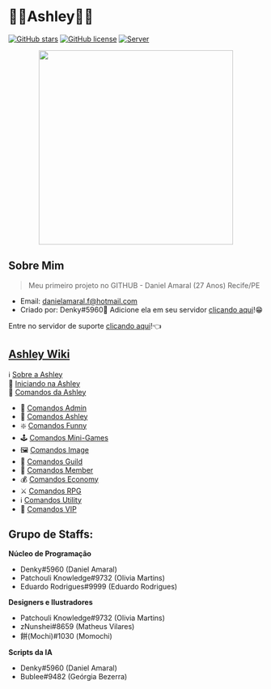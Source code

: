 
# 🧙‍♀️Ashley🧝‍♀️
[![GitHub stars](https://img.shields.io/github/stars/Ashley-Lab/ashley_home.svg?style=social&label=Stars&style=flat)](https://github.com/Ashley-Lab/ashley_home/stargazers)
[![GitHub license](https://img.shields.io/github/license/Ashley-Lab/ashley_home.svg)](https://github.com/Ashley-Lab/ashley_home/blob/master/LICENSE)
[![Server](https://img.shields.io/discord/519894833783898112.svg?color=7289da&label=Ashley+Support&logo=discord&style=flat-square)](https://discord.gg/rYT6QrM)
<p align="center">
<img height="384" src="https://i.imgur.com/3gxnqkI.png">
</p>



## Sobre Mim
>Meu primeiro projeto no GITHUB - Daniel Amaral (27 Anos) Recife/PE
- Email: danielamaral.f@hotmail.com
- Criado por: Denky#5960🤴
Adicione ela em seu servidor [clicando aqui](https://discordapp.com/oauth2/authorize?client_id=478977311266570242&scope=bot&permissions=8)!😁

Entre no servidor de suporte [clicando aqui](https://discord.gg/rYT6QrM)!👈

## [Ashley Wiki](https://github.com/Ashley-Lab/ashley_home/wiki)  
ℹ [Sobre a Ashley](https://github.com/Ashley-Lab/ashley_home/wiki/Sobre)  
📓 [Iniciando na Ashley](https://github.com/Ashley-Lab/ashley_home/wiki/Iniciando-na-Ashley)  
📜 [Comandos da Ashley](https://github.com/Ashley-Lab/ashley_home/wiki/Comandos)  
* 🔧 [Comandos Admin](https://github.com/Ashley-Lab/ashley_home/wiki/Comandos#-comandos-admin)
* 👩 [Comandos Ashley](https://github.com/Ashley-Lab/ashley_home/wiki/Comandos#-comandos-ashley)
* ❇️ [Comandos Funny](https://github.com/Ashley-Lab/ashley_home/wiki/Comandos#%EF%B8%8F-comandos-funny)
* 🕹️ [Comandos Mini-Games](https://github.com/Ashley-Lab/ashley_home/wiki/Comandos#%EF%B8%8F-comandos-mini-games)
* 🖼️ [Comandos Image](https://github.com/Ashley-Lab/ashley_home/wiki/Comandos#%EF%B8%8F-comandos-image)
* 👥 [Comandos Guild](https://github.com/Ashley-Lab/ashley_home/wiki/Comandos#-comandos-guild)
* 👤 [Comandos Member](https://github.com/Ashley-Lab/ashley_home/wiki/Comandos#-comandos-member)
* 💰 [Comandos Economy](https://github.com/Ashley-Lab/ashley_home/wiki/Comandos#-comandos-economy)
* ⚔️ [Comandos RPG](https://github.com/Ashley-Lab/ashley_home/wiki/Comandos#%EF%B8%8F-comandos-rpg)
* ℹ️ [Comandos Utility](https://github.com/Ashley-Lab/ashley_home/wiki/Comandos#%E2%84%B9%EF%B8%8F-comandos-utility)
* 👑 [Comandos VIP](https://github.com/Ashley-Lab/ashley_home/wiki/Comandos#-comandos-vip)


## Grupo de Staffs:

**Núcleo de Programação**

- Denky#5960 (Daniel Amaral)
- Patchouli Knowledge#9732 (Olivia Martins)
- Eduardo Rodrigues#9999 (Eduardo Rodrigues)

**Designers e Ilustradores**

- Patchouli Knowledge#9732 (Olivia Martins)
- zNunshei#8659 (Matheus Vilares)
- 餅(Mochi)#1030 (Momochi)

**Scripts da IA**

- Denky#5960 (Daniel Amaral)
- Bublee#9482 (Geórgia Bezerra)
